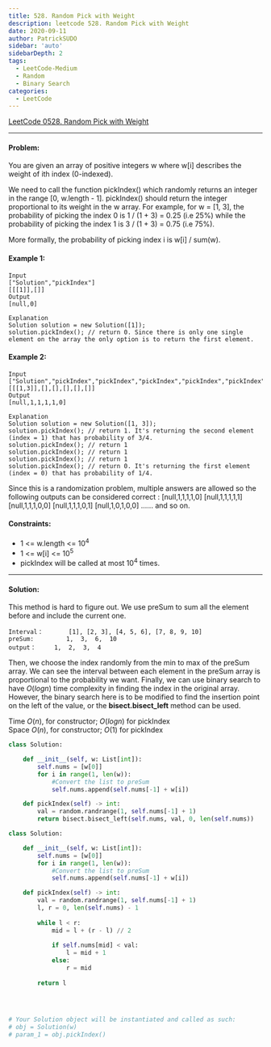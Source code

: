 ```yaml
---
title: 528. Random Pick with Weight
description: leetcode 528. Random Pick with Weight
date: 2020-09-11
author: PatrickSUDO
sidebar: 'auto'
sidebarDepth: 2
tags: 
  - LeetCode-Medium
  - Random
  - Binary Search
categories:
  - LeetCode
---
```

[LeetCode 0528. Random Pick with Weight](https://leetcode.com/problems/random-pick-with-weight/)

---
#### Problem: <br/>

You are given an array of positive integers w where w[i] describes the weight of ith index (0-indexed).

We need to call the function pickIndex() which randomly returns an integer in the range [0, w.length - 1]. pickIndex() should return the integer proportional to its weight in the w array. For example, for w = [1, 3], the probability of picking the index 0 is 1 / (1 + 3) = 0.25 (i.e 25%) while the probability of picking the index 1 is 3 / (1 + 3) = 0.75 (i.e 75%).

More formally, the probability of picking index i is w[i] / sum(w).

 

#### Example 1:

    Input
    ["Solution","pickIndex"]
    [[[1]],[]]
    Output
    [null,0]

    Explanation
    Solution solution = new Solution([1]);
    solution.pickIndex(); // return 0. Since there is only one single element on the array the only option is to return the first element.
#### Example 2:

    Input
    ["Solution","pickIndex","pickIndex","pickIndex","pickIndex","pickIndex"]
    [[[1,3]],[],[],[],[],[]]
    Output
    [null,1,1,1,1,0]

    Explanation
    Solution solution = new Solution([1, 3]);
    solution.pickIndex(); // return 1. It's returning the second element (index = 1) that has probability of 3/4.
    solution.pickIndex(); // return 1
    solution.pickIndex(); // return 1
    solution.pickIndex(); // return 1
    solution.pickIndex(); // return 0. It's returning the first element (index = 0) that has probability of 1/4.

Since this is a randomization problem, multiple answers are allowed so the following outputs can be considered correct :
[null,1,1,1,1,0]
[null,1,1,1,1,1]
[null,1,1,1,0,0]
[null,1,1,1,0,1]
[null,1,0,1,0,0]
......
and so on.
 

#### Constraints:

- 1 <= w.length <= 10<sup>4</sup>
- 1 <= w[i] <= 10<sup>5</sup>
- pickIndex will be called at most 10<sup>4</sup> times.

---
#### Solution: 
This method is hard to figure out.
We use preSum to sum all the element before and include the current one.

```
Interval：		[1], [2, 3], [4, 5, 6], [7, 8, 9, 10]
preSum:  	    1,	3,	6,	10
output：		1,	2,	3,	4
```

Then, we choose the index randomly from the min to max of the preSum array.
We can see the interval between each element in the preSum array is proportional to the probability we want.
Finally, we can use binary search to have $O(log n)$ time complexity in finding the index in the original array. However, the binary search here is to be modified to find the insertion point on the left of the value, or the **bisect.bisect_left** method can be used.

Time $O(n)$, for constructor; $O(log n)$  for pickIndex <br />
Space $O(n)$, for constructor; $O(1)$  for pickIndex


```python
class Solution:

    def __init__(self, w: List[int]):
        self.nums = [w[0]]
        for i in range(1, len(w)):
            #Convert the list to preSum
            self.nums.append(self.nums[-1] + w[i])

    def pickIndex(self) -> int:
        val = random.randrange(1, self.nums[-1] + 1)
        return bisect.bisect_left(self.nums, val, 0, len(self.nums))
```

```python
class Solution:

    def __init__(self, w: List[int]):
        self.nums = [w[0]]
        for i in range(1, len(w)):
            #Convert the list to preSum
            self.nums.append(self.nums[-1] + w[i])

    def pickIndex(self) -> int:
        val = random.randrange(1, self.nums[-1] + 1)
        l, r = 0, len(self.nums) - 1
        
        while l < r:
            mid = l + (r - l) // 2
            
            if self.nums[mid] < val:
                l = mid + 1
            else:
                r = mid
                
        return l
        
        


# Your Solution object will be instantiated and called as such:
# obj = Solution(w)
# param_1 = obj.pickIndex()
```
<Disqus shortname="patricksudo" />